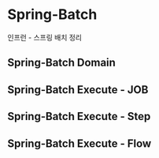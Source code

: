 # Spring-Batch
인프런 - 스프링 배치 정리

## Spring-Batch Domain


## Spring-Batch Execute - JOB


## Spring-Batch Execute - Step


## Spring-Batch Execute - Flow
